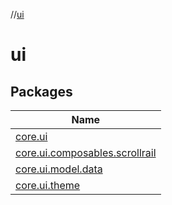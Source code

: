 //[ui](index.md)

# ui

## Packages

| Name |
|---|
| [core.ui](ui/core.ui/index.md) |
| [core.ui.composables.scrollrail](ui/core.ui.composables.scrollrail/index.md) |
| [core.ui.model.data](ui/core.ui.model.data/index.md) |
| [core.ui.theme](ui/core.ui.theme/index.md) |
